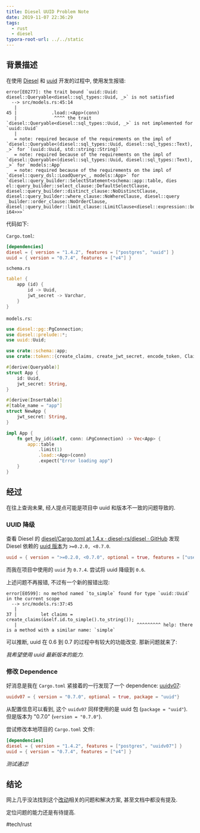 ```yaml
---
title: Diesel UUID Problem Note
date: 2019-11-07 22:36:29
tags:
  - rust
  - diesel
typora-root-url: ../../static
---
```

## 背景描述
在使用 [Diesel](http://diesel.rs/) 和 [uuid](https://crates.io/crates/uuid) 开发的过程中, 使用发生报错:

```shell
error[E0277]: the trait bound `uuid::Uuid: diesel::Queryable<diesel::sql_types::Uuid, _>` is not satisfied
  --> src/models.rs:45:14
   |
45 |             .load::<App>(conn)
   |              ^^^^ the trait `diesel::Queryable<diesel::sql_types::Uuid, _>` is not implemented for `uuid::Uuid`
   |
   = note: required because of the requirements on the impl of `diesel::Queryable<(diesel::sql_types::Uuid, diesel::sql_types::Text), _>` for `(uuid::Uuid, std::string::String)`
   = note: required because of the requirements on the impl of `diesel::Queryable<(diesel::sql_types::Uuid, diesel::sql_types::Text), _>` for `models::App`
   = note: required because of the requirements on the impl of `diesel::query_dsl::LoadQuery<_, models::App>` for `diesel::query_builder::SelectStatement<schema::app::table, dies
el::query_builder::select_clause::DefaultSelectClause, diesel::query_builder::distinct_clause::NoDistinctClause, diesel::query_builder::where_clause::NoWhereClause, diesel::query
_builder::order_clause::NoOrderClause, diesel::query_builder::limit_clause::LimitClause<diesel::expression::bound::Bound<diesel::sql_types::BigInt, i64>>>`
```

代码如下:

`Cargo.toml`:

```toml
[dependencies]
diesel = { version = "1.4.2", features = ["postgres", "uuid"] }
uuid = { version = "0.7.4", features = ["v4"] }
```

`schema.rs`

```rust
table! {
    app (id) {
        id -> Uuid,
        jwt_secret -> Varchar,
    }
}
```

`models.rs`:

```rust
use diesel::pg::PgConnection;
use diesel::prelude::*;
use uuid::Uuid;

use crate::schema::app;
use crate::token::{create_claims, create_jwt_secret, encode_token, Claims, TokenError};

#[derive(Queryable)]
struct App {
    id: Uuid,
    jwt_secret: String,
}

#[derive(Insertable)]
#[table_name = "app"]
struct NewApp {
    jwt_secret: String,
}

impl App {
    fn get_by_id(&self, conn: &PgConnection) -> Vec<App> {
        app::table
            .limit(1)
            .load::<App>(conn)
            .expect("Error loading app")
    }
}
```

## 经过
在往上查询未果, 经人提点可能是项目中 uuid 和版本不一致的问题导致的.

### UUID 降级

查看 Diesel 的 [diesel/Cargo.toml at 1.4.x · diesel-rs/diesel · GitHub](https://github.com/diesel-rs/diesel/blob/1.4.x/diesel/Cargo.toml) 发现 Diesel 依赖的 [uuid 版本](https://github.com/diesel-rs/diesel/blob/1.4.x/diesel/Cargo.toml#L26)为 `>=0.2.0, <0.7.0`. 

```toml
uuid = { version = ">=0.2.0, <0.7.0", optional = true, features = ["use_std"] }
```

而我在项目中使用的 `uuid` 为 `0.7.4`. 尝试将 uuid 降级到 `0.6`.

上述问题不再报错, 不过有一个新的报错出现:

```shell
error[E0599]: no method named `to_simple` found for type `uuid::Uuid` in the current scope
  --> src/models.rs:37:45
   |
37 |         let claims = create_claims(&self.id.to_simple().to_string());
   |                                             ^^^^^^^^^ help: there is a method with a similar name: `simple`
```

可以推断, uuid 在 0.6 到 0.7 的过程中有较大的功能改变. 那新问题就来了:

_我希望使用 uuid 最新版本的能力._

### 修改 Dependence

好消息是我在 `Cargo.toml` 紧接着的一行发现了一个 dependence: [uuidv07](https://github.com/diesel-rs/diesel/blob/1.4.x/diesel/Cargo.toml#L27):

```toml
uuidv07 = { version = "0.7.0", optional = true, package = "uuid"}
```

从配置信息可以看到, 这个 `uuidv07` 同样使用的是 uuid 包 (`package = "uuid"`). 但是版本为 "0.7.0" (`version = "0.7.0"`).

尝试修改本地项目的 `Cargo.toml` 文件:

```toml
[dependencies]
diesel = { version = "1.4.2", features = ["postgres", "uuidv07"] }
uuid = { version = "0.7.4", features = ["v4"] }
```

_测试通过!_

## 结论
网上几乎没法找到这个[改动](https://github.com/diesel-rs/diesel/blob/master/CHANGELOG.md#fixed-3)相关的问题和解决方案, 甚至文档中都没有提及.

定位问题的能力还是有待提高.

#tech/rust
